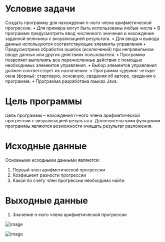 # Условие задачи
Создать программу для нахождения n-ного члена арифметической прогрессии.
•	Для примера могут быть использованы любые числа
•	В программе предусмотреть ввод численного значения и нахождение заданной величины с визуализацией результата. 
•	Для ввода и вывода данных используются соответствующие элементы управления
•	Предусмотрена обработка ошибок (исключений) при неправильном вводе данных или других действиях пользователя.
•	Программа позволяет выполнять все перечисленные действия с помощью необходимых элементов управления.
•	Выбор элементов управления должен соответствует их назначению.
•	Программа сдержит четыре окна (формы): стартовую, основную, сведения об авторе, сведения о программе.
•	Программа разработана языках Java.

# Цель программы
Цель программы – нахождения n-ного члена арифметической прогрессии с визуализацией результата. Дополнительными функциями программы являются возможности очищать результат разложения.

# Исходные данные
Основными исходными данными являются:
1.	Первый член арифметической прогрессии
2.	Коэфициент разности прогрессии
3.	Какой по счету член прогрессии необходимо найти

# Выходные данные
1.	Значение n-ного члена арифметической прогрессии

![image](https://github.com/Evgescha/4th-semester---OOP-course-3/assets/38140129/615ab803-86d0-4431-ad17-530df3b1aad3)

![image](https://github.com/Evgescha/4th-semester---OOP-course-3/assets/38140129/39e8ae93-2980-4541-ba32-310d61b4a92d)
